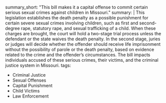 summary_short: "This bill makes it a capital offense to commit certain serious sexual crimes against children in Missouri."
summary: |
  This legislation establishes the death penalty as a possible punishment for certain severe sexual crimes involving children, such as first and second-degree rape, statutory rape, and sexual trafficking of a child. When these charges are brought, the court will hold a two-stage trial process unless the defendant or the state waives the death penalty. In the second stage, juries or judges will decide whether the offender should receive life imprisonment without the possibility of parole or the death penalty, based on evidence related to the crime and the offender’s circumstances. The bill impacts individuals accused of these serious crimes, their victims, and the criminal justice system in Missouri.
tags:
  - Criminal Justice
  - Sexual Offenses
  - Capital Punishment
  - Child Victims
  - Law Enforcement
